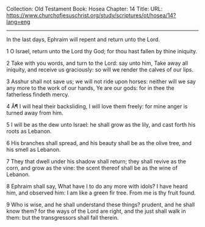 Collection: Old Testament
Book: Hosea
Chapter: 14
Title: 
URL: https://www.churchofjesuschrist.org/study/scriptures/ot/hosea/14?lang=eng

---

In the last days, Ephraim will repent and return unto the Lord.

1 O Israel, return unto the Lord thy God; for thou hast fallen by thine iniquity.

2 Take with you words, and turn to the Lord: say unto him, Take away all iniquity, and receive us graciously: so will we render the calves of our lips.

3 Asshur shall not save us; we will not ride upon horses: neither will we say any more to the work of our hands, Ye are our gods: for in thee the fatherless findeth mercy.

4 Â¶ I will heal their backsliding, I will love them freely: for mine anger is turned away from him.

5 I will be as the dew unto Israel: he shall grow as the lily, and cast forth his roots as Lebanon.

6 His branches shall spread, and his beauty shall be as the olive tree, and his smell as Lebanon.

7 They that dwell under his shadow shall return; they shall revive as the corn, and grow as the vine: the scent thereof shall be as the wine of Lebanon.

8 Ephraim shall say, What have I to do any more with idols? I have heard him, and observed him: I am like a green fir tree. From me is thy fruit found.

9 Who is wise, and he shall understand these things? prudent, and he shall know them? for the ways of the Lord are right, and the just shall walk in them: but the transgressors shall fall therein.
